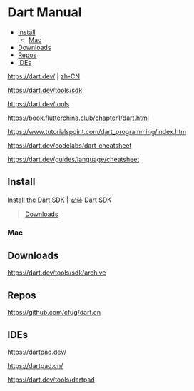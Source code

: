<!-- omit in toc -->
# Dart Manual

- [Install](#install)
  - [Mac](#mac)
- [Downloads](#downloads)
- [Repos](#repos)
- [IDEs](#ides)

<https://dart.dev/> | [zh-CN](https://dart.cn/)

<https://dart.dev/tools/sdk>

<https://dart.dev/tools>

<https://book.flutterchina.club/chapter1/dart.html>

<https://www.tutorialspoint.com/dart_programming/index.htm>

<https://dart.dev/codelabs/dart-cheatsheet>

<https://dart.dev/guides/language/cheatsheet>

## Install

[Install the Dart SDK](https://dart.dev/get-dart#install) | [安装 Dart SDK](https://dart.dev/get-dart#install)

> [Downloads](#downloads)

### Mac

## Downloads

<https://dart.dev/tools/sdk/archive>

## Repos

<https://github.com/cfug/dart.cn>

## IDEs

<https://dartpad.dev/>

<https://dartpad.cn/>

<https://dart.dev/tools/dartpad>
